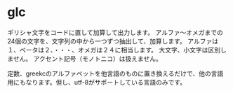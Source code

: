 # glc

ギリシャ文字をコードに直して加算して出力します。
アルファ〜オメガまでの24個の文字を、文字列の中から一つずつ抽出して、加算します。
アルファは１、ベータは２、・・・、オメガは２４に相当します。
大文字、小文字は区別しません。
アクセント記号（モノトニコ）は扱えません。

定数、greekcのアルファベットを他言語のものに置き換えるだけで、他の言語用にもなります。但し、utf-8がサポートしている言語のみです。
